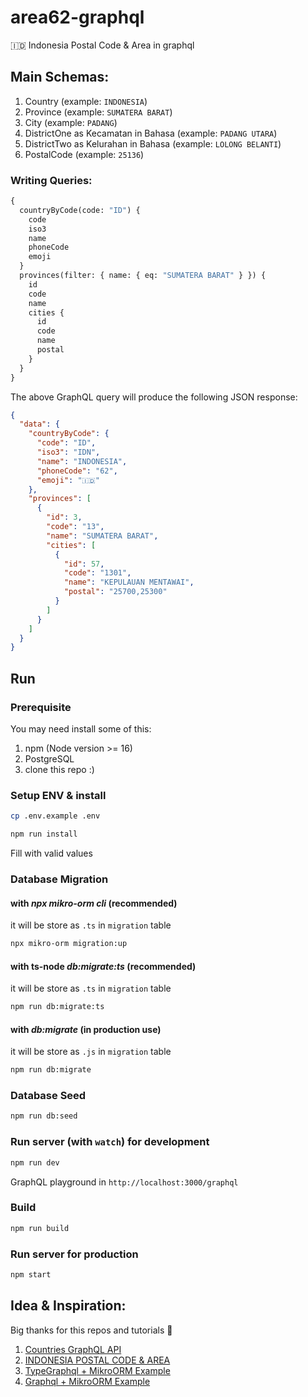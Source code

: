 # area62-graphql

🇮🇩 Indonesia Postal Code &amp; Area in graphql

## Main Schemas:

1. Country (example: `INDONESIA`)
2. Province (example: `SUMATERA BARAT`)
3. City (example: `PADANG`)
4. DistrictOne as Kecamatan in Bahasa (example: `PADANG UTARA`)
5. DistrictTwo as Kelurahan in Bahasa (example: `LOLONG BELANTI`)
6. PostalCode (example: `25136`)

### Writing Queries:

```graphql
{
  countryByCode(code: "ID") {
    code
    iso3
    name
    phoneCode
    emoji
  }
  provinces(filter: { name: { eq: "SUMATERA BARAT" } }) {
    id
    code
    name
    cities {
      id
      code
      name
      postal
    }
  }
}
```

The above GraphQL query will produce the following JSON response:

```json
{
  "data": {
    "countryByCode": {
      "code": "ID",
      "iso3": "IDN",
      "name": "INDONESIA",
      "phoneCode": "62",
      "emoji": "🇮🇩"
    },
    "provinces": [
      {
        "id": 3,
        "code": "13",
        "name": "SUMATERA BARAT",
        "cities": [
          {
            "id": 57,
            "code": "1301",
            "name": "KEPULAUAN MENTAWAI",
            "postal": "25700,25300"
          }
        ]
      }
    ]
  }
}
```

## Run

### Prerequisite

You may need install some of this:

1. npm (Node version >= 16)
2. PostgreSQL
3. clone this repo :)

### Setup ENV & install

```bash
cp .env.example .env
```

```bash
npm run install
```

Fill with valid values

### Database Migration

#### with _npx mikro-orm cli_ (recommended)

it will be store as `.ts` in `migration` table

```bash
npx mikro-orm migration:up
```

#### with ts-node _db:migrate:ts_ (recommended)

it will be store as `.ts` in `migration` table

```bash
npm run db:migrate:ts
```

#### with _db:migrate_ (in production use)

it will be store as `.js` in `migration` table

```bash
npm run db:migrate
```

### Database Seed

```bash
npm run db:seed
```

### Run server (with `watch`) for development

```bash
npm run dev
```

GraphQL playground in `http://localhost:3000/graphql`

### Build

```bash
npm run build
```

### Run server for production

```bash
npm start
```

## Idea & Inspiration:

Big thanks for this repos and tutorials 🍻

1. [Countries GraphQL API](https://github.com/trevorblades/countries)
2. [INDONESIA POSTAL CODE & AREA](https://github.com/ArrayAccess/Indonesia-Postal-And-Area)
3. [TypeGraphql + MikroORM Example](https://github.com/MichalLytek/type-graphql/blob/master/examples/mikro-orm)
4. [Graphql + MikroORM Example](https://github.com/driescroons/mikro-orm-graphql-example)
